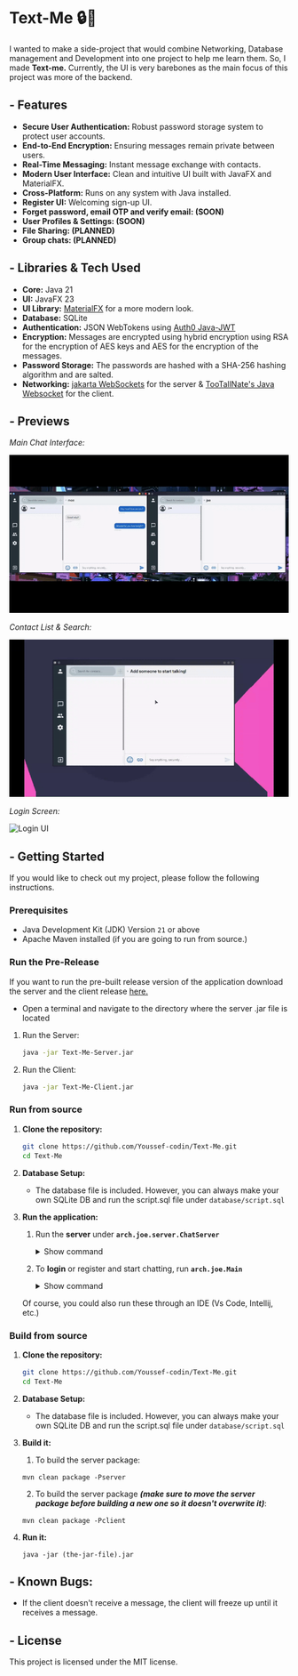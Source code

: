 # Text-Me 🔒💬

I wanted to make a side-project that would combine Networking, Database management and Development into one project to help me learn them. So, I made **Text-me.** Currently, the UI is very barebones as the main focus of this project was more of the backend.

##  - Features

*   **Secure User Authentication:** Robust password storage system to protect user accounts.
*   **End-to-End Encryption:** Ensuring messages remain private between users. 
*   **Real-Time Messaging:** Instant message exchange with contacts.
*   **Modern User Interface:** Clean and intuitive UI built with JavaFX and MaterialFX.
*   **Cross-Platform:** Runs on any system with Java installed.
*   **Register UI:** Welcoming sign-up UI. 
*   **Forget password, email OTP and verify email: (SOON)** 
*   **User Profiles & Settings: (SOON)** 
*   **File Sharing: (PLANNED)** 
*   **Group chats: (PLANNED)**

## - Libraries & Tech Used

*   **Core:** Java 21
*   **UI:** JavaFX 23
*   **UI Library:** [MaterialFX](https://github.com/palexdev/MaterialFX) for a more modern look.
*   **Database:** SQLite
*   **Authentication:** JSON WebTokens using [Auth0 Java-JWT](https://github.com/auth0/java-jwt)
*   **Encryption:** Messages are encrypted using hybrid encryption using RSA for the encryption of AES keys and AES for the encryption of the messages.
* **Password Storage:** The passwords are hashed with a SHA-256 hashing algorithm and are salted.
*   **Networking:** [jakarta WebSockets](https://projects.eclipse.org/projects/ee4j.websocket) for the server & [TooTallNate's Java Websocket](https://github.com/TooTallNate/Java-WebSocket?tab=readme-ov-file) for the client.

## - Previews

*Main Chat Interface:*

![Main Chat UI](previews/31.gif)

*Contact List & Search:*

![Contact List UI](previews/21.gif)

*Login Screen:*

![Login UI](previews/11.gif)

## - Getting Started

If you would like to check out my project, please follow the following instructions.

### Prerequisites

*   Java Development Kit (JDK) Version `21` or above
*   Apache Maven installed (if you are going to run from source.)


### Run the Pre-Release
If you want to run the pre-built release version of the application download the server and the client release [here.](https://github.com/Youssef-codin/Text-Me/releases/tag/v0.1.0-alpha) 
    
* Open a terminal and navigate to the directory where the server .jar file is located


 1. Run the Server:
    ```bash
    java -jar Text-Me-Server.jar
     ```

 2. Run the Client:
    ```bash
    java -jar Text-Me-Client.jar
    ```

### Run from source

1.  **Clone the repository:**
    ```bash
    git clone https://github.com/Youssef-codin/Text-Me.git
    cd Text-Me
    ```

2.  **Database Setup:**
    * The database file is included. However, you can always make your own SQLite DB and run the script.sql file under `database/script.sql`


3.  **Run the application:**
    1.  Run the **server** under **`arch.joe.server.ChatServer`**
        <details>
        <summary>Show command</summary>

        ```bash
        mvn exec:java -Dexec.mainClass="arch.joe.server.ChatServer"
        ```
        </details>

    2.  To **login** or register and start chatting, run **`arch.joe.Main`**
        <details>
        <summary>Show command</summary>

        ```bash
        mvn exec:java -Dexec.mainClass="arch.joe.Main"
        ```
        </details>

    Of course, you could also run these through an IDE (Vs Code, Intellij, etc.)

### Build from source

1.  **Clone the repository:**
    ```bash
    git clone https://github.com/Youssef-codin/Text-Me.git
    cd Text-Me
    ```

2.  **Database Setup:**
    * The database file is included. However, you can always make your own SQLite DB and run the script.sql file under `database/script.sql`

3. **Build it:**
    1. To build the server package:
    ```
    mvn clean package -Pserver
    ```

    2. To build the server package ***(make sure to move the server package before building a new one so it doesn't overwrite it)***:
    ```
    mvn clean package -Pclient
    ```
4. **Run it:**
    ```
    java -jar (the-jar-file).jar
    ```
## - Known Bugs:
* If  the client doesn't receive a message, the client will freeze up until it receives a message. 

## - License

This project is licensed under the MIT license.
